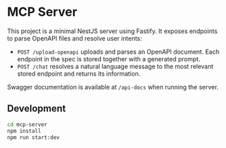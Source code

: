 # MCP Server

This project is a minimal NestJS server using Fastify. It exposes endpoints to parse OpenAPI files and resolve user intents:

- `POST /upload-openapi` uploads and parses an OpenAPI document. Each endpoint in the spec is stored together with a generated prompt.
- `POST /chat` resolves a natural language message to the most relevant stored endpoint and returns its information.

Swagger documentation is available at `/api-docs` when running the server.

## Development

```bash
cd mcp-server
npm install
npm run start:dev
```
